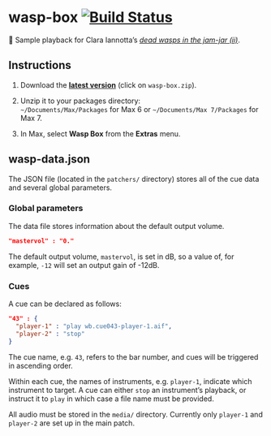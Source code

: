 # wasp-box [![Build Status](https://travis-ci.org/delucis/wasp-box.svg?branch=master)](https://travis-ci.org/delucis/wasp-box)

:violin: Sample playback for Clara Iannotta’s [_dead wasps in the jam-jar (ii)_](http://claraiannotta.com/works/orchestra/dead-wasps-in-the-jam-jar-ii-2016/).

## Instructions

1. Download the [__latest version__](https://github.com/delucis/wasp-box/releases/latest) (click on `wasp-box.zip`).

2. Unzip it to your packages directory:    
`~/Documents/Max/Packages` for Max 6 or `~/Documents/Max 7/Packages` for Max 7.

3. In Max, select **Wasp Box** from the **Extras** menu.

## wasp-data.json

The JSON file (located in the `patchers/` directory) stores all of the cue data and several global parameters.

### Global parameters

The data file stores information about the default output volume.

```json
"mastervol" : "0."
```

The default output volume, `mastervol`, is set in dB, so a value of, for example, `-12` will set an output gain of -12dB.

### Cues

A cue can be declared as follows:

```json
"43" : {
  "player-1" : "play wb.cue043-player-1.aif",
  "player-2" : "stop"
}
```

The cue name, e.g. `43`, refers to the bar number, and cues will be triggered in ascending order.

Within each cue, the names of instruments, e.g. `player-1`, indicate which instrument to target. A cue can either `stop` an instrument’s playback, or instruct it to `play` in which case a file name must be provided.

All audio must be stored in the `media/` directory. Currently only `player-1` and `player-2` are set up in the main patch.

